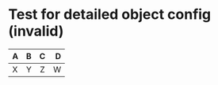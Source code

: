 # Test for detailed object config (invalid)

| A | B | C | D |
| - | :- | :-: | -: |
| X | Y | Z | W |